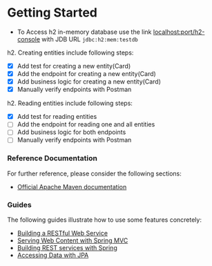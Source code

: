 # Getting Started

* To Access h2 in-memory database use the link [localhost:port/h2-console](http://localhost:port/h2-console) with JDB URL `jdbc:h2:mem:testdb`

h2. Creating entities include following steps:
- [X] Add test for creating a new entity(Card)
- [X] Add the endpoint for creating a new entity(Card)
- [X] Add business logic for creating a new entity(Card)
- [X] Manually verify endpoints with Postman

h2. Reading entities include following steps:
- [X] Add test for reading entities
- [ ] Add the endpoint for reading one and all entities
- [ ] Add business logic for both endpoints
- [ ] Manually verify endpoints with Postman

### Reference Documentation
For further reference, please consider the following sections:

* [Official Apache Maven documentation](https://maven.apache.org/guides/index.html)

### Guides
The following guides illustrate how to use some features concretely:

* [Building a RESTful Web Service](https://spring.io/guides/gs/rest-service/)
* [Serving Web Content with Spring MVC](https://spring.io/guides/gs/serving-web-content/)
* [Building REST services with Spring](https://spring.io/guides/tutorials/bookmarks/)
* [Accessing Data with JPA](https://spring.io/guides/gs/accessing-data-jpa/)

